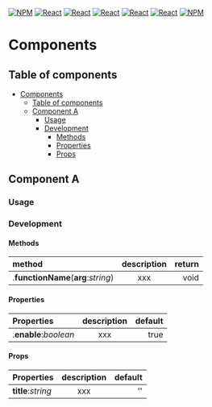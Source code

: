 [![NPM](https://img.shields.io/badge/NPM-ba443f?style=for-the-badge&logo=npm&logoColor=white)](https://www.npmjs.com/)
[![React](https://img.shields.io/badge/Node.js-43853D?style=for-the-badge&logo=node.js&logoColor=white)](https://nodejs.org/en/)
[![React](https://img.shields.io/badge/-ReactJs-61DAFB?style=for-the-badge&logo=react&logoColor=white)](https://zh-hant.reactjs.org/)
[![React](https://img.shields.io/badge/Less-1d365d?style=for-the-badge&logo=less&logoColor=white)](https://lesscss.org/)
[![React](https://img.shields.io/badge/HTML5-E34F26?style=for-the-badge&logo=html5&logoColor=white)](https://www.w3schools.com/html/)
[![React](https://img.shields.io/badge/-CSS3-1572B6?style=for-the-badge&logo=css3&logoColor=white)](https://www.w3schools.com/css/)
[![NPM](https://img.shields.io/badge/DEV-Jameshsu1125-9cf?style=for-the-badge)](https://www.npmjs.com/~jameshsu1125)

# Components

## Table of components

- [Components](#components)
  - [Table of components](#table-of-components)
  - [Component A](#component-a)
    - [Usage](#usage)
    - [Development](#development)
      - [Methods](#methods)
      - [Properties](#properties)
      - [Props](#props)

## Component A

### Usage

### Development

#### Methods

| method                              | description | return |
| :---------------------------------- | :---------: | -----: |
| .**functionName**(**arg**:_string_) |     xxx     |   void |

#### Properties

| Properties            | description | default |
| :-------------------- | :---------: | ------: |
| .**enable**:_boolean_ |     xxx     |    true |

#### Props

| Properties         | description | default |
| :----------------- | :---------: | ------: |
| **title**:_string_ |     xxx     |      '' |
